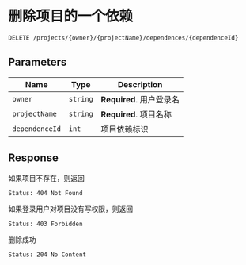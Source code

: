 # 删除项目的一个依赖

```text
DELETE /projects/{owner}/{projectName}/dependences/{dependenceId}
```

## Parameters

| Name           | Type     | Description              |
| -------------- | -------- | ------------------------ |
| `owner`        | `string` | **Required**. 用户登录名 |
| `projectName`  | `string` | **Required**. 项目名称   |
| `dependenceId` | `int`    | 项目依赖标识             |

## Response

如果项目不存在，则返回

```text
Status: 404 Not Found
```

如果登录用户对项目没有写权限，则返回

```text
Status: 403 Forbidden
```

删除成功

```text
Status: 204 No Content
```
